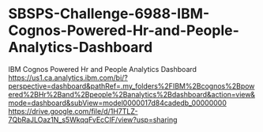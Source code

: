 # SBSPS-Challenge-6988-IBM-Cognos-Powered-Hr-and-People-Analytics-Dashboard
IBM Cognos Powered Hr and People Analytics Dashboard
https://us1.ca.analytics.ibm.com/bi/?perspective=dashboard&pathRef=.my_folders%2FIBM%2Bcognos%2Bpowered%2BHr%2Band%2Bpeople%2Banalytics%2Bdashboard&action=view&mode=dashboard&subView=model0000017d84cadedb_00000000
https://drive.google.com/file/d/1H7TLZ-7QbRaJLOaz1N_s5WkqqFvEcCIF/view?usp=sharing
